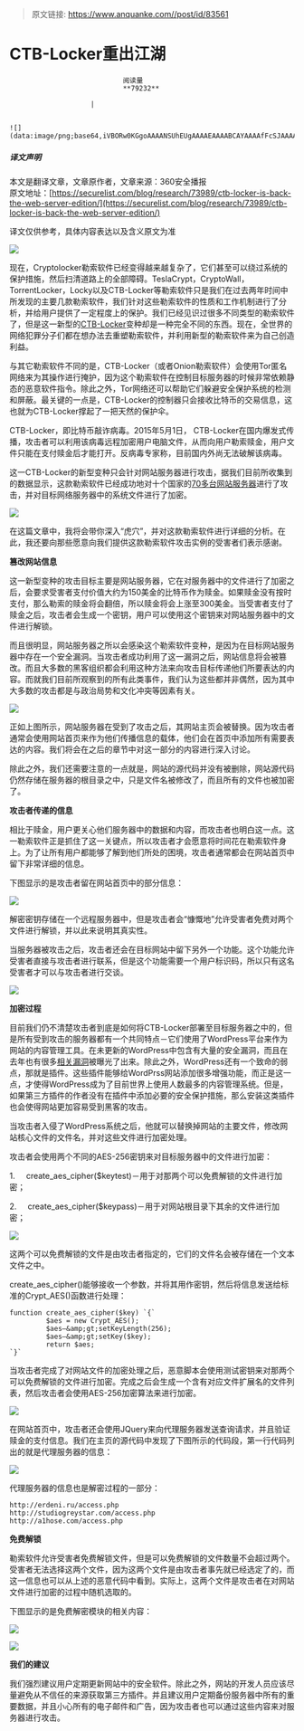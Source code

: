 > 原文链接: https://www.anquanke.com//post/id/83561 


# CTB-Locker重出江湖


                                阅读量   
                                **79232**
                            
                        |
                        
                                                                                                                                    ![](data:image/png;base64,iVBORw0KGgoAAAANSUhEUgAAAAEAAAABCAYAAAAfFcSJAAAAAXNSR0IArs4c6QAAAARnQU1BAACxjwv8YQUAAAAJcEhZcwAADsQAAA7EAZUrDhsAAAANSURBVBhXYzh8+PB/AAffA0nNPuCLAAAAAElFTkSuQmCC)
                                                                                            



##### 译文声明

本文是翻译文章，文章原作者，文章来源：360安全播报
                                <br>原文地址：[https://securelist.com/blog/research/73989/ctb-locker-is-back-the-web-server-edition/](https://securelist.com/blog/research/73989/ctb-locker-is-back-the-web-server-edition/)

译文仅供参考，具体内容表达以及含义原文为准



[![](https://p3.ssl.qhimg.com/t01a184f391bd2e0794.jpg)](https://p3.ssl.qhimg.com/t01a184f391bd2e0794.jpg)

现在，Cryptolocker勒索软件已经变得越来越复杂了，它们甚至可以绕过系统的保护措施，然后扫清道路上的全部障碍。TeslaCrypt，CryptoWall，TorrentLocker，Locky以及CTB-Locker等勒索软件只是我们在过去两年时间中所发现的主要几款勒索软件，我们针对这些勒索软件的性质和工作机制进行了分析，并给用户提供了一定程度上的保护。我们已经见识过很多不同类型的勒索软件了，但是这一新型的[CTB-Locker](https://securelist.com/analysis/publications/64608/a-new-generation-of-ransomware/)变种却是一种完全不同的东西。现在，全世界的网络犯罪分子们都在想办法去重塑勒索软件，并利用新型的勒索软件来为自己创造利益。

与其它勒索软件不同的是，CTB-Locker（或者Onion勒索软件）会使用Tor匿名网络来为其操作进行掩护，因为这个勒索软件在控制目标服务器的时候非常依赖静态的恶意软件指令。除此之外，Tor网络还可以帮助它们躲避安全保护系统的检测和屏蔽。最关键的一点是，CTB-Locker的控制器只会接收比特币的交易信息，这也就为CTB-Locker撑起了一把天然的保护伞。

CTB-Locker，即比特币敲诈病毒。2015年5月1日， CTB-Locker在国内爆发式传播，攻击者可以利用该病毒远程加密用户电脑文件，从而向用户勒索赎金，用户文件只能在支付赎金后才能打开。反病毒专家称，目前国内外尚无法破解该病毒。

这一CTB-Locker的新型变种只会针对网站服务器进行攻击，据我们目前所收集到的数据显示，这款勒索软件已经成功地对十个国家的[70多台网站服务器](http://www.kernelmode.info/forum/viewtopic.php?p=27921#p27917)进行了攻击，并对目标网络服务器中的系统文件进行了加密。

[![](https://p1.ssl.qhimg.com/t01ba1f55fa9118f073.png)](https://p1.ssl.qhimg.com/t01ba1f55fa9118f073.png)

在这篇文章中，我将会带你深入“虎穴”，并对这款勒索软件进行详细的分析。在此，我还要向那些愿意向我们提供这款勒索软件攻击实例的受害者们表示感谢。

**篡改网站信息**

这一新型变种的攻击目标主要是网站服务器，它在对服务器中的文件进行了加密之后，会要求受害者支付价值大约为150美金的比特币作为赎金。如果赎金没有按时支付，那么勒索的赎金将会翻倍，所以赎金将会上涨至300美金。当受害者支付了赎金之后，攻击者会生成一个密钥，用户可以使用这个密钥来对网站服务器中的文件进行解锁。

而且很明显，网站服务器之所以会感染这个勒索软件变种，是因为在目标网站服务器中存在一个安全漏洞。当攻击者成功利用了这一漏洞之后，网站信息将会被篡改。而且大多数的黑客组织都会利用这种方法来向攻击目标传递他们所要表达的内容。而就我们目前所观察到的所有此类事件，我们认为这些都并非偶然，因为其中大多数的攻击都是与政治局势和文化冲突等因素有关。

[![](https://p5.ssl.qhimg.com/t012509608bea71937f.png)](https://p5.ssl.qhimg.com/t012509608bea71937f.png)

正如上图所示，网站服务器在受到了攻击之后，其网站主页会被替换。因为攻击者通常会使用网站首页来作为他们传播信息的载体，他们会在首页中添加所有需要表达的内容。我们将会在之后的章节中对这一部分的内容进行深入讨论。

除此之外，我们还需要注意的一点就是，网站的源代码并没有被删除，网站源代码仍然存储在服务器的根目录之中，只是文件名被修改了，而且所有的文件也被加密了。

**攻击者传递的信息**

相比于赎金，用户更关心他们服务器中的数据和内容，而攻击者也明白这一点。这一勒索软件正是抓住了这一关键点，所以攻击者才会愿意将时间花在勒索软件身上。为了让所有用户都能够了解到他们所处的困境，攻击者通常都会在网站首页中留下非常详细的信息。

下图显示的是攻击者留在网站首页中的部分信息：

[![](https://p3.ssl.qhimg.com/t01f1b7042b3285c4a5.png)](https://p3.ssl.qhimg.com/t01f1b7042b3285c4a5.png)

解密密钥存储在一个远程服务器中，但是攻击者会“慷慨地”允许受害者免费对两个文件进行解锁，并以此来说明其真实性。

当服务器被攻击之后，攻击者还会在目标网站中留下另外一个功能。这个功能允许受害者直接与攻击者进行联系，但是这个功能需要一个用户标识码，所以只有这名受害者才可以与攻击者进行交谈。

[![](https://p5.ssl.qhimg.com/t01be91cddc32314f2b.png)](https://p5.ssl.qhimg.com/t01be91cddc32314f2b.png)

**加密过程**

目前我们仍不清楚攻击者到底是如何将CTB-Locker部署至目标服务器之中的，但是所有受到攻击的服务器都有一个共同特点－它们使用了WordPress平台来作为网站的内容管理工具。在未更新的WordPress中包含有大量的安全漏洞，而且在去年也有很多[相关漏洞](http://blog.checkpoint.com/2015/08/04/wordpress-vulnerabilities-1/)被曝光了出来。除此之外，WordPress还有一个致命的弱点，那就是插件。这些插件能够给WordPrss网站添加很多增强功能，而正是这一点，才使得WordPress成为了目前世界上使用人数最多的内容管理系统。但是，如果第三方插件的作者没有在插件中添加必要的安全保护措施，那么安装这类插件也会使得网站更加容易受到黑客的攻击。

当攻击者入侵了WordPress系统之后，他就可以替换掉网站的主要文件，修改网站核心文件的文件名，并对这些文件进行加密处理。

攻击者会使用两个不同的AES-256密钥来对目标服务器中的文件进行加密：

1.     create_aes_cipher($keytest)－用于对那两个可以免费解锁的文件进行加密；

2.     create_aes_cipher($keypass)－用于对网站根目录下其余的文件进行加密；

[![](https://p4.ssl.qhimg.com/t013d81786a5a3cbdd2.png)](https://p4.ssl.qhimg.com/t013d81786a5a3cbdd2.png)

这两个可以免费解锁的文件是由攻击者指定的，它们的文件名会被存储在一个文本文件之中。

create_aes_cipher()能够接收一个参数，并将其用作密钥，然后将信息发送给标准的Crypt_AES()函数进行处理：

```
function create_aes_cipher($key) `{`
         $aes = new Crypt_AES();
         $aes–&amp;gt;setKeyLength(256);
         $aes–&amp;gt;setKey($key);
         return $aes;
`}`
```

当攻击者完成了对网站文件的加密处理之后，恶意脚本会使用测试密钥来对那两个可以免费解锁的文件进行加密。完成之后会生成一个含有对应文件扩展名的文件列表，然后攻击者会使用AES-256加密算法来进行加密。

[![](https://p3.ssl.qhimg.com/t0152dc656365e0d32c.png)](https://p3.ssl.qhimg.com/t0152dc656365e0d32c.png)

在网站首页中，攻击者还会使用JQuery来向代理服务器发送查询请求，并且验证赎金的支付信息。我们在主页的源代码中发现了下图所示的代码段，第一行代码列出的就是代理服务器的信息：

[![](https://p0.ssl.qhimg.com/t017ff625cfd5760cea.png)](https://p0.ssl.qhimg.com/t017ff625cfd5760cea.png)

代理服务器的信息也是解密过程的一部分：

```
http://erdeni.ru/access.php
http://studiogreystar.com/access.php
http://a1hose.com/access.php
```

**免费解锁**

勒索软件允许受害者免费解锁文件，但是可以免费解锁的文件数量不会超过两个。受害者无法选择这两个文件，因为这两个文件是由攻击者事先就已经选定了的，而这一信息也可以从上述的恶意代码中看到。实际上，这两个文件是攻击者在对网站文件进行加密的过程中随机选取的。

下图显示的是免费解密模块的相关内容：

[![](https://p3.ssl.qhimg.com/t01e2fa55a54dc0a4e5.png)](https://p3.ssl.qhimg.com/t01e2fa55a54dc0a4e5.png)

[![](https://p2.ssl.qhimg.com/t01afb206aa480b6763.png)](https://p2.ssl.qhimg.com/t01afb206aa480b6763.png)

**我们的建议**

我们强烈建议用户定期更新网站中的安全软件。除此之外，网站的开发人员应该尽量避免从不信任的来源获取第三方插件。并且建议用户定期备份服务器中所有的重要数据，并且小心所有的电子邮件和广告，因为攻击者也可以通过这些内容来对服务器进行攻击。
